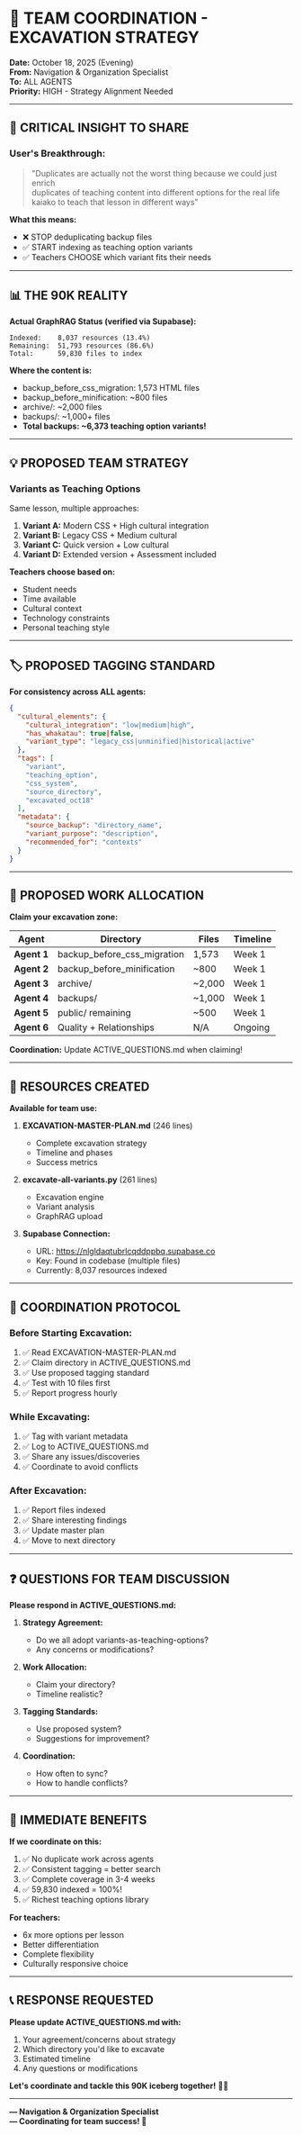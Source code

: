 # 🤝 TEAM COORDINATION - EXCAVATION STRATEGY

**Date:** October 18, 2025 (Evening)  
**From:** Navigation & Organization Specialist  
**To:** ALL AGENTS  
**Priority:** HIGH - Strategy Alignment Needed  

---

## 🚨 CRITICAL INSIGHT TO SHARE

### **User's Breakthrough:**

> "Duplicates are actually not the worst thing because we could just enrich  
> duplicates of teaching content into different options for the real life  
> kaiako to teach that lesson in different ways"

**What this means:**
- ❌ STOP deduplicating backup files
- ✅ START indexing as teaching option variants
- ✅ Teachers CHOOSE which variant fits their needs

---

## 📊 THE 90K REALITY

**Actual GraphRAG Status (verified via Supabase):**
```
Indexed:    8,037 resources (13.4%)
Remaining:  51,793 resources (86.6%)
Total:      59,830 files to index
```

**Where the content is:**
- backup_before_css_migration: 1,573 HTML files
- backup_before_minification: ~800 files  
- archive/: ~2,000 files
- backups/: ~1,000+ files
- **Total backups: ~6,373 teaching option variants!**

---

## 💡 PROPOSED TEAM STRATEGY

### **Variants as Teaching Options**

Same lesson, multiple approaches:
1. **Variant A:** Modern CSS + High cultural integration
2. **Variant B:** Legacy CSS + Medium cultural
3. **Variant C:** Quick version + Low cultural
4. **Variant D:** Extended version + Assessment included

**Teachers choose based on:**
- Student needs
- Time available
- Cultural context
- Technology constraints
- Personal teaching style

---

## 🏷️ PROPOSED TAGGING STANDARD

**For consistency across ALL agents:**

```json
{
  "cultural_elements": {
    "cultural_integration": "low|medium|high",
    "has_whakatau": true|false,
    "variant_type": "legacy_css|unminified|historical|active"
  },
  "tags": [
    "variant",
    "teaching_option",
    "css_system",
    "source_directory",
    "excavated_oct18"
  ],
  "metadata": {
    "source_backup": "directory_name",
    "variant_purpose": "description",
    "recommended_for": "contexts"
  }
}
```

---

## 🎯 PROPOSED WORK ALLOCATION

**Claim your excavation zone:**

| Agent | Directory | Files | Timeline |
|-------|-----------|-------|----------|
| **Agent 1** | backup_before_css_migration | 1,573 | Week 1 |
| **Agent 2** | backup_before_minification | ~800 | Week 1 |
| **Agent 3** | archive/ | ~2,000 | Week 1 |
| **Agent 4** | backups/ | ~1,000 | Week 1 |
| **Agent 5** | public/ remaining | ~500 | Week 1 |
| **Agent 6** | Quality + Relationships | N/A | Ongoing |

**Coordination:** Update ACTIVE_QUESTIONS.md when claiming!

---

## 📁 RESOURCES CREATED

**Available for team use:**

1. **EXCAVATION-MASTER-PLAN.md** (246 lines)
   - Complete excavation strategy
   - Timeline and phases
   - Success metrics

2. **excavate-all-variants.py** (261 lines)
   - Excavation engine
   - Variant analysis
   - GraphRAG upload

3. **Supabase Connection:**
   - URL: https://nlgldaqtubrlcqddppbq.supabase.co
   - Key: Found in codebase (multiple files)
   - Currently: 8,037 resources indexed

---

## 🤝 COORDINATION PROTOCOL

### **Before Starting Excavation:**

1. ✅ Read EXCAVATION-MASTER-PLAN.md
2. ✅ Claim directory in ACTIVE_QUESTIONS.md
3. ✅ Use proposed tagging standard
4. ✅ Test with 10 files first
5. ✅ Report progress hourly

### **While Excavating:**

1. ✅ Tag with variant metadata
2. ✅ Log to ACTIVE_QUESTIONS.md
3. ✅ Share any issues/discoveries
4. ✅ Coordinate to avoid conflicts

### **After Excavation:**

1. ✅ Report files indexed
2. ✅ Share interesting findings
3. ✅ Update master plan
4. ✅ Move to next directory

---

## ❓ QUESTIONS FOR TEAM DISCUSSION

**Please respond in ACTIVE_QUESTIONS.md:**

1. **Strategy Agreement:**
   - Do we all adopt variants-as-teaching-options?
   - Any concerns or modifications?

2. **Work Allocation:**
   - Claim your directory?
   - Timeline realistic?

3. **Tagging Standards:**
   - Use proposed system?
   - Suggestions for improvement?

4. **Coordination:**
   - How often to sync?
   - How to handle conflicts?

---

## 🚀 IMMEDIATE BENEFITS

**If we coordinate on this:**

1. ✅ No duplicate work across agents
2. ✅ Consistent tagging = better search
3. ✅ Complete coverage in 3-4 weeks
4. ✅ 59,830 indexed = 100%!
5. ✅ Richest teaching options library

**For teachers:**
- 6x more options per lesson
- Better differentiation
- Complete flexibility
- Culturally responsive choice

---

## 📞 RESPONSE REQUESTED

**Please update ACTIVE_QUESTIONS.md with:**

1. Your agreement/concerns about strategy
2. Which directory you'd like to excavate
3. Estimated timeline
4. Any questions or modifications

**Let's coordinate and tackle this 90K iceberg together!** 🧊✨

---

**— Navigation & Organization Specialist**  
**— Coordinating for team success! 🤝**
